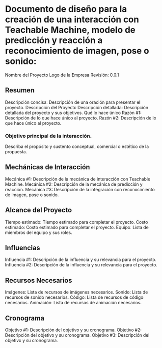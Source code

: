 # Documento de diseño para la creación de una interacción con Teachable Machine, modelo de predicción y reacción a reconocimiento de imagen, pose o sonido:

Nombre del Proyecto
Logo de la Empresa
Revisión: 0.0.1

## Resumen
Descripción concisa: Descripción de una oración para presentar el proyecto.
Descripción del Proyecto
Descripción detallada: Descripción detallada del proyecto y sus objetivos.
Qué lo hace único
Razón #1: Descripción de lo que hace único al proyecto.
Razón #2: Descripción de lo que hace único al proyecto.

### Objetivo principal de la interacción.
Describa el propósito y sustento conceptual, comercial o estético de la propuesta.

## Mechánicas de Interacción
Mecánica #1: Descripción de la mecánica de interacción con Teachable Machine.
Mecánica #2: Descripción de la mecánica de predicción y reacción.
Mecánica #3: Descripción de la integración con reconocimiento de imagen, pose o sonido.

## Alcance del Proyecto
Tiempo estimado: Tiempo estimado para completar el proyecto.
Costo estimado: Costo estimado para completar el proyecto.
Equipo: Lista de miembros del equipo y sus roles.

## Influencias
Influencia #1: Descripción de la influencia y su relevancia para el proyecto.
Influencia #2: Descripción de la influencia y su relevancia para el proyecto.

## Recursos Necesarios
Imágenes: Lista de recursos de imágenes necesarios.
Sonido: Lista de recursos de sonido necesarios.
Código: Lista de recursos de código necesarios.
Animación: Lista de recursos de animación necesarios.

## Cronograma
Objetivo #1: Descripción del objetivo y su cronograma.
Objetivo #2: Descripción del objetivo y su cronograma.
Objetivo #3: Descripción del objetivo y su cronograma.

